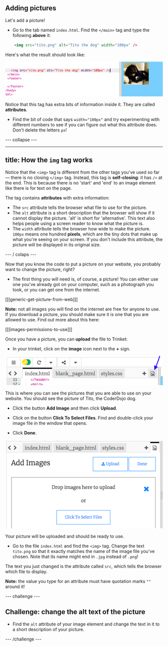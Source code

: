 ## Adding pictures

Let's add a picture!

- Go to the tab named `index.html`. Find the `</main>` tag and type the following **above** it: 

```html
    <img src="tito.png" alt="Tito the dog" width="100px" />
```

Here's what the result should look like:

![Image code and picture of Tito](images/egImgCodeTito.png)

Notice that this tag has extra bits of information inside it. They are called **attributes**.

- Find the bit of code that says `width="100px"` and try experimenting with different numbers to see if you can figure out what this attribute does. Don't delete the letters `px`!

\--- collapse \---

* * *

## title: How the `img` tag works

Notice that the `<img>` tag is different from the other tags you've used so far — there is no closing `</img>` tag. Instead, this tag is **self-closing**: it has `/>` at the end. This is because there is no 'start' and 'end' to an image element like there is for text on the page.

The tag contains **attributes** with extra information:

- The `src` attribute tells the browser what file to use for the picture. 
- The `alt` attribute is a short description that the browser will show if it cannot display the picture. 'alt' is short for 'alternative'. This text also helps people using a screen reader to know what the picture is.
- The `width` attribute tells the browser how wide to make the picture. `100px` means one hundred **pixels**, which are the tiny dots that make up what you're seeing on your screen. If you don't include this attribute, the picture will be displayed in its original size.

\--- / colaps \---

Now that you know the code to put a picture on your website, you probably want to change the picture, right?

- The first thing you will need is, of course, a picture! You can either use one you've already got on your computer, such as a photograph you took, or you can get one from the internet.

[[[generic-get-picture-from-web]]]

**Note:** not all images you will find on the internet are free for anyone to use. If you download a picture, you should make sure it is one that you are allowed to use. Find out more about this here:

[[[images-permissions-to-use]]]

Once you have a picture, you can **upload** the file to Trinket:

- In your trinket, click on the **image** icon next to the **+** sign. 

![The image icon](images/tktImageIconArrow.png)

This is where you can see the pictures that you are able to use on your website. You should see the picture of Tito, the CoderDojo dog.

- Click the button **Add Image** and then click **Upload**.

- Click on the button **Click To Select Files**. Find and double-click your image file in the window that opens.

- Click **Done**.

![Image upload area](images/tktUploadImages.png)

Your picture will be uploaded and should be ready to use.

- Go to the file `index.html` and find the `<img>` tag. Change the text `tito.png` so that it exactly matches the name of the image file you've chosen. Note that its name might end in `.jpg` instead of `.png`!

The text you just changed is the attribute called `src`, which tells the browser which file to display.

**Note:** the value you type for an attribute must have quotation marks `""` around it!

\--- challenge \---

## Challenge: change the alt text of the picture

- Find the `alt` attribute of your image element and change the text in it to a short description of your picture. 

\--- /challenge \---